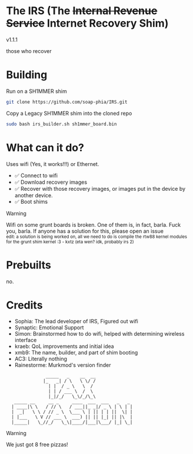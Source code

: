# The IRS (The ~~Internal Revenue Service~~ Internet Recovery Shim)

v1.1.1

those who recover

# Building
Run on a SH1MMER shim
```bash
git clone https://github.com/soap-phia/IRS.git
```
Copy a Legacy SH1MMER shim into the cloned repo
```bash
sudo bash irs_builder.sh sh1mmer_board.bin
```

# What can it do?
Uses wifi (Yes, it works!!!) or Ethernet.

* ✅ Connect to wifi
* ✅ Download recovery images
* ✅ Recover with those recovery images, or images put in the device by another device.
* ✅ Boot shims

> [!WARNING]
> Wifi on some grunt boards is broken. One of them is, in fact, barla. Fuck you, barla. If anyone has a solution for this, please open an issue <br>
> <sub> edit: a solution is being worked on, all we need to do is compile the rtw88 kernel modules for the grunt shim kernel :3 - kxtz (eta wen? idk, probably irs 2) <sub>
# Prebuilts
no.

# Credits
- Sophia: The lead developer of IRS, Figured out wifi
- Synaptic: Emotional Support
- Simon: Brainstormed how to do wifi, helped with determining wireless interface
- kraeb: QoL improvements and initial idea
- xmb9: The name, builder, and part of shim booting
- AC3: Literally nothing
- Rainestorme: Murkmod's version finder

```
               _____   _    __  __                
              |_   _| / \   \ \/ /                
                | |  / _ \   \  /                 
                | | / ___ \  /  \                 
                |_|/_/   \_\/_/\_\                
   _____ __     __ _     ____  ___  ___   _   _ 
  | ____|\ \   / // \   / ___||_ _|/ _ \ | \ | |
  |  _|   \ \ / // _ \  \___ \ | || | | ||  \| |
  | |___   \ V // ___ \  ___) || || |_| || |\  |
  |_____|   \_//_/   \_\|____/|___|\___/ |_| \_|
```
> [!WARNING]
> We just got 8 free pizzas!

